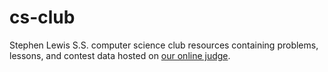 # cs-club
Stephen Lewis S.S. computer science club resources containing problems, lessons, and contest data hosted on [our online judge](https://ssoj.ca).
